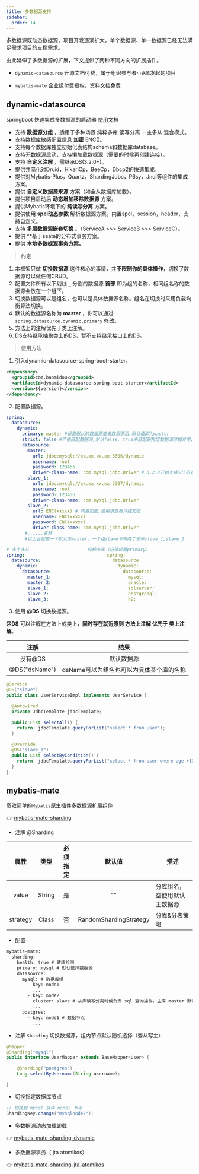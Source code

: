 ```yaml
---
title: 多数据源支持
sidebar:
  order: 14
---
```


多数据源既动态数据源，项目开发逐渐扩大，单个数据源、单一数据源已经无法满足需求项目的支撑需求。

由此延伸了多数据源的扩展，下文提供了两种不同方向的扩展插件。

- `dynamic-datasource` 开源文档付费，属于组织参与者`小锅盖`发起的项目

- `mybatis-mate` 企业级付费授权，资料文档免费 


## dynamic-datasource

springboot 快速集成多数据源的启动器 [使用文档](https://www.kancloud.cn/tracy5546/dynamic-datasource/2264611)

- 支持 **数据源分组** ，适用于多种场景 纯粹多库 读写分离 一主多从 混合模式。
- 支持数据库敏感配置信息 **加密**  ENC()。
- 支持每个数据库独立初始化表结构schema和数据库database。
- 支持无数据源启动，支持懒加载数据源（需要的时候再创建连接）。
- 支持 **自定义注解** ，需继承DS(3.2.0+)。
- 提供并简化对Druid，HikariCp，BeeCp，Dbcp2的快速集成。
- 提供对Mybatis-Plus，Quartz，ShardingJdbc，P6sy，Jndi等组件的集成方案。
- 提供 **自定义数据源来源** 方案（如全从数据库加载）。
- 提供项目启动后 **动态增加移除数据源** 方案。
- 提供Mybatis环境下的  **纯读写分离** 方案。
- 提供使用 **spel动态参数** 解析数据源方案。内置spel，session，header，支持自定义。
- 支持  **多层数据源嵌套切换** 。（ServiceA >>>  ServiceB >>> ServiceC）。
- 提供  **基于seata的分布式事务方案。
- 提供  **本地多数据源事务方案。**

> 约定

1. 本框架只做 **切换数据源** 这件核心的事情，并**不限制你的具体操作**，切换了数据源可以做任何CRUD。
2. 配置文件所有以下划线 `_` 分割的数据源 **首部** 即为组的名称，相同组名称的数据源会放在一个组下。
3. 切换数据源可以是组名，也可以是具体数据源名称。组名在切换时采用负载均衡算法切换。
4. 默认的数据源名称为  **master** ，你可以通过 `spring.datasource.dynamic.primary` 修改。
5. 方法上的注解优先于类上注解。
6. DS支持继承抽象类上的DS，暂不支持继承接口上的DS。

> 使用方法

1. 引入dynamic-datasource-spring-boot-starter。

```xml
<dependency>
  <groupId>com.baomidou</groupId>
  <artifactId>dynamic-datasource-spring-boot-starter</artifactId>
  <version>${version}</version>
</dependency>
```
2. 配置数据源。

```yaml
spring:
  datasource:
    dynamic:
      primary: master #设置默认的数据源或者数据源组,默认值即为master
      strict: false #严格匹配数据源,默认false. true未匹配到指定数据源时抛异常,false使用默认数据源
      datasource:
        master:
          url: jdbc:mysql://xx.xx.xx.xx:3306/dynamic
          username: root
          password: 123456
          driver-class-name: com.mysql.jdbc.Driver # 3.2.0开始支持SPI可省略此配置
        slave_1:
          url: jdbc:mysql://xx.xx.xx.xx:3307/dynamic
          username: root
          password: 123456
          driver-class-name: com.mysql.jdbc.Driver
        slave_2:
          url: ENC(xxxxx) # 内置加密,使用请查看详细文档
          username: ENC(xxxxx)
          password: ENC(xxxxx)
          driver-class-name: com.mysql.jdbc.Driver
       #......省略
       #以上会配置一个默认库master，一个组slave下有两个子库slave_1,slave_2
```

```yaml
# 多主多从                      纯粹多库（记得设置primary）                   混合配置
spring:                               spring:                               spring:
  datasource:                           datasource:                           datasource:
    dynamic:                              dynamic:                              dynamic:
      datasource:                           datasource:                           datasource:
        master_1:                             mysql:                                master:
        master_2:                             oracle:                               slave_1:
        slave_1:                              sqlserver:                            slave_2:
        slave_2:                              postgresql:                           oracle_1:
        slave_3:                              h2:                                   oracle_2:
```

3. 使用  **@DS**  切换数据源。

**@DS** 可以注解在方法上或类上，**同时存在就近原则 方法上注解 优先于 类上注解**。

|     注解      |                   结果                   |
| :-----------: | :--------------------------------------: |
|    没有@DS    |                默认数据源                |
| @DS("dsName") | dsName可以为组名也可以为具体某个库的名称 |

```java
@Service
@DS("slave")
public class UserServiceImpl implements UserService {

  @Autowired
  private JdbcTemplate jdbcTemplate;

  public List selectAll() {
    return  jdbcTemplate.queryForList("select * from user");
  }
  
  @Override
  @DS("slave_1")
  public List selectByCondition() {
    return  jdbcTemplate.queryForList("select * from user where age >10");
  }
}
```


## mybatis-mate

高效简单的`Mybatis`原生插件多数据源扩展组件

👉 [mybatis-mate-sharding](https://gitee.com/baomidou/mybatis-mate-examples/tree/master/mybatis-mate-sharding)

- 注解 @Sharding

|   属性   |  类型  | 必须指定 |         默认值         | 描述                         |
| :------: | :----: | :------: | :--------------------: | ---------------------------- |
|  value   | String |    是    |           ""           | 分库组名，空使用默认主数据源 |
| strategy | Class  |    否    | RandomShardingStrategy | 分库&分表策略                |

- 配置

```xml
mybatis-mate:
  sharding:
    health: true # 健康检测
    primary: mysql # 默认选择数据源
    datasource:
      mysql: # 数据库组
        - key: node1
          ...
        - key: node2
          cluster: slave # 从库读写分离时候负责 sql 查询操作，主库 master 默认可以不写
          ...
      postgres:
        - key: node1 # 数据节点
          ...
```

- 注解 `Sharding` 切换数据源，组内节点默认随机选择（查从写主）

```java
@Mapper
@Sharding("mysql")
public interface UserMapper extends BaseMapper<User> {

    @Sharding("postgres")
    Long selectByUsername(String username);

}
```

- 切换指定数据库节点

```java
// 切换到 mysql 从库 node2 节点
ShardingKey.change("mysqlnode2");
```

- 多数据源动态加载卸载

👉 [mybatis-mate-sharding-dynamic](https://gitee.com/baomidou/mybatis-mate-examples/tree/master/mybatis-mate-sharding-dynamic)

- 多数据源事务（ jta atomikos）

👉 [mybatis-mate-sharding-jta-atomikos](https://gitee.com/baomidou/mybatis-mate-examples/tree/master/mybatis-mate-sharding-jta-atomikos)
